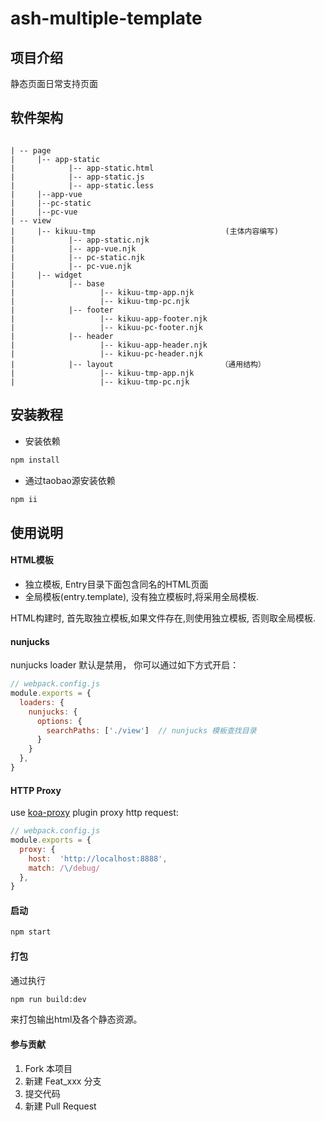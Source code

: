 # ash-multiple-template

## 项目介绍
静态页面日常支持页面

## 软件架构
```aidl

| -- page
|     |-- app-static
|            |-- app-static.html
|            |-- app-static.js
|            |-- app-static.less
|     |--app-vue
|     |--pc-static
|     |--pc-vue
| -- view
|     |-- kikuu-tmp                             (主体内容编写)
|            |-- app-static.njk  
|            |-- app-vue.njk
|            |-- pc-static.njk
|            |-- pc-vue.njk
|     |-- widget
|            |-- base   
|                   |-- kikuu-tmp-app.njk
|                   |-- kikuu-tmp-pc.njk
|            |-- footer
|                   |-- kikuu-app-footer.njk
|                   |-- kikuu-pc-footer.njk
|            |-- header
|                   |-- kikuu-app-header.njk
|                   |-- kikuu-pc-header.njk
|            |-- layout                        （通用结构）
|                   |-- kikuu-tmp-app.njk
|                   |-- kikuu-tmp-pc.njk
```



## 安装教程

- 安装依赖

```bash
npm install
```
- 通过taobao源安装依赖

```bash
npm ii
```

## 使用说明

#### HTML模板

- 独立模板, Entry目录下面包含同名的HTML页面
- 全局模板(entry.template), 没有独立模板时,将采用全局模板.

HTML构建时, 首先取独立模板,如果文件存在,则使用独立模板, 否则取全局模板.

#### nunjucks

nunjucks loader 默认是禁用， 你可以通过如下方式开启：

```js
// webpack.config.js
module.exports = {
  loaders: {
    nunjucks: {
      options: {
        searchPaths: ['./view']  // nunjucks 模板查找目录
      }
    }
  },
}
```
#### HTTP Proxy 

use [koa-proxy](https://github.com/popomore/koa-proxy) plugin proxy http request:

```js
// webpack.config.js
module.exports = {
  proxy: {
    host:  'http://localhost:8888',   
    match: /\/debug/
  },
}
```

#### 启动
```bash
npm start
```

#### 打包

通过执行   

```bash
npm run build:dev
```
来打包输出html及各个静态资源。


#### 参与贡献

1. Fork 本项目
2. 新建 Feat_xxx 分支
3. 提交代码
4. 新建 Pull Request
